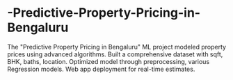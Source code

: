 # -Predictive-Property-Pricing-in-Bengaluru
The "Predictive Property Pricing in Bengaluru" ML project modeled property prices using advanced algorithms. Built a comprehensive dataset with sqft, BHK, baths, location. Optimized model through preprocessing, various Regression models. Web app deployment for real-time estimates.
